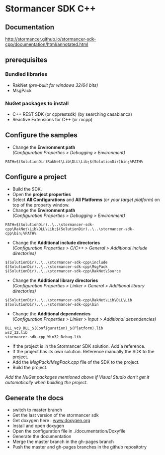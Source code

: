 # Stormancer SDK C++

## Documentation

http://stormancer.github.io/stormancer-sdk-cpp/documentation/html/annotated.html

## prerequisites

### Bundled libraries
- RakNet *(pre-built for windows 32/64 bits)*  
- MsgPack  

### NuGet packages to install
- C++ REST SDK (or cpprestsdk) (by searching casablanca)  
- Reactive Extensions for C++ (or rxcpp)  

## Configure the samples
- Change the **Environment path**  
*(Configuration Properties > Debugging > Environment)*  
```
PATH=$(SolutionDir)RakNet\Lib\DLL\Lib;$(SolutionDir)bin;%PATH%  
```

## Configure a project

- Build the SDK.  
- Open the **project properties**  
- Select **All Configurations** and **All Platforms** *(or your target platform)* on top of the property window.  
- Change the **Environment path**  
*(Configuration Properties > Debugging > Environment)*  
```
PATH=$(SolutionDir)..\..\stormancer-sdk-cpp\RakNet\Lib\DLL\Lib;$(SolutionDir)..\..\stormancer-sdk-cpp\bin;%PATH%  
```
- Change the **Additional include directories**  
*(Configuration Properties > C/C++ > General > Additional include directories)*  
```
$(SolutionDir)..\..\stormancer-sdk-cpp\include  
$(SolutionDir)..\..\stormancer-sdk-cpp\MsgPack  
$(SolutionDir)..\..\stormancer-sdk-cpp\RakNet\Source  
```
- Change the **Additional library directories**  
*(Configuration Properties > Linker > General > Additional library directories)*  
```
$(SolutionDir)..\..\stormancer-sdk-cpp\RakNet\Lib\DLL\Lib  
$(SolutionDir)..\..\stormancer-sdk-cpp\bin  
```
- Change the **Additional dependencies**  
*(Configuration Properties > Linker > Input > Additional dependencies)*  
```
DLL_vc9_DLL_$(Configuration)_$(Platform).lib  
ws2_32.lib  
stormancer-sdk-cpp_Win32_Debug.lib  
```
- If the project is in the Stormancer SDK solution. Add a reference.
- If the project has its own solution. Reference manually the SDK to the project.
- Add the *MsgPack/MsgPack.cpp* file of the SDK to the project.  
- Build the project.  

*Add the NuGet packages mentioned above if Visual Studio don't get it automatically when building the project*.  

## Generate the docs

- switch to master branch  
- Get the last version of the stormancer sdk  
- Get doxygen here : www.doxygen.org  
- Install and open doxygen  
- Open the configuration file in ./documentation/Doxyfile  
- Generate the documentation  
- Merge the master branch in the gh-pages branch  
- Push the master and gh-pages branches in the github repositotry  
